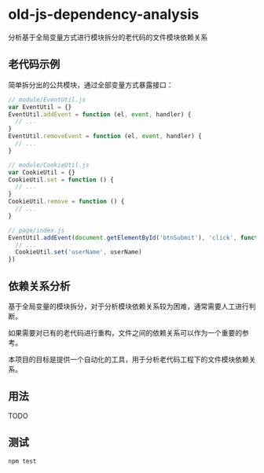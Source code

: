 # old-js-dependency-analysis

分析基于全局变量方式进行模块拆分的老代码的文件模块依赖关系

## 老代码示例

简单拆分出的公共模块，通过全部变量方式暴露接口：

```javascript
// module/EventUtil.js
var EventUtil = {}
EventUtil.addEvent = function (el, event, handler) {
  // ...
}
EventUtil.removeEvent = function (el, event, handler) {
  // ...
}
```

```javascript
// module/CookieUtil.js
var CookieUtil = {}
CookieUtil.set = function () {
  // ...
}
CookieUtil.remove = function () {
  // ...
}
```

```javascript
// page/index.js
EventUtil.addEvent(document.getElementById('btnSubmit'), 'click', function () {
  // ...
  CookieUtil.set('userName', userName)
})
```

## 依赖关系分析

基于全局变量的模块拆分，对于分析模块依赖关系较为困难，通常需要人工进行判断。

如果需要对已有的老代码进行重构，文件之间的依赖关系可以作为一个重要的参考。

本项目的目标是提供一个自动化的工具，用于分析老代码工程下的文件模块依赖关系。

## 用法

TODO

## 测试

```hash
npm test
```